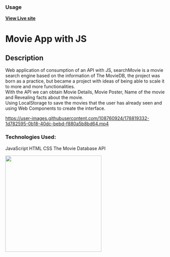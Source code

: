 ### **Usage**
**[View Live site](https://blue-moon02.github.io/Movies-App/)**

# Movie App with JS

## **Description**
Web application of consumption of an API with JS, searchMovie is a movie search engine based on the information of The MovieDB, the project was born as a practice, but became a project with ideas of being able to scale it to more and more functionalities.   
With the API we can obtain Movie Details, Movie Poster, Name of the movie and Revealing facts about the movie.   
Using LocalStorage to save the movies that the user has already seen and using Web Components to create the interface.


https://user-images.githubusercontent.com/108760924/178819332-1d782595-0b18-40dc-bebd-f880a5b8bd64.mp4

### **Technologies Used:**
JavaScript
HTML
CSS
The Movie Database API

<img src="./assets/screenMovie.png" height=300>


